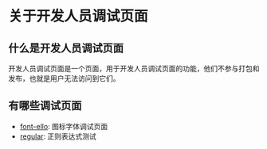 # 关于开发人员调试页面

## 什么是开发人员调试页面

开发人员调试页面是一个页面，用于开发人员调试页面的功能，他们不参与打包和发布，也就是用户无法访问到它们。

## 有哪些调试页面

+ [font-ello](./font-ello/): 图标字体调试页面
+ [regular](./regular/): 正则表达式测试

